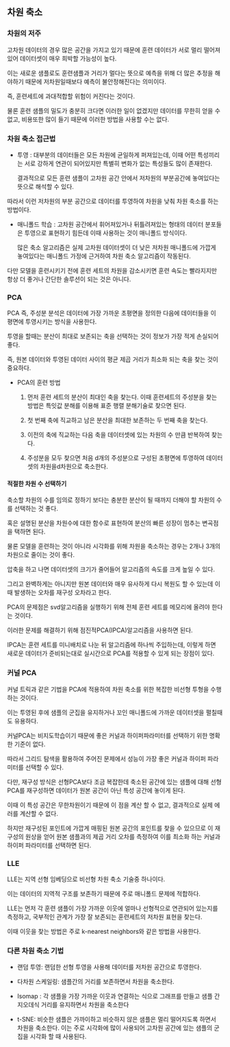 ## 차원 축소

### 차원의 저주

고차원 데이터의 경우 많은 공간을 가지고 있기 때문에 훈련 데이터가 서로 멀리 떨어져있어 데이터셋이 매우 희박할 가능성이 높다.

이는 새로운 샘플로도 훈련샘플과 거리가 멀다는 뜻으로 예측을 위해 더 많은 추정을 해야하기 때문에 저차원일때보다 예측이 불안정해진다는 의미이다.

즉, 훈련세트에 과대적합할 위험이 커진다는 것이다.

물론 훈련 샘플의 밀도가 충분히 크다면 이러한 일이 없겠지만 데이터를 무한히 얻을 수 없고, 비용또한 많이 들기 때문에 이러한 방법을 사용할 수는 없다.

### 차원 축소 접근법

-	투영 : 대부분의 데이터들은 모든 차원에 균일하게 퍼져있는데, 이때 어떤 특성끼리는 서로 강하게 연관이 되어있지만 특별히 변화가 없는 특성들도 많이 존재한다.

 	결과적으로 모든 훈련 샘플이 고차원 공간 안에서 저차원의 부분공간에 놓여있다는 뜻으로 해석할 수 있다.

  따라서 이런 저차원의 부분 공간으로 데이터를 투영하여 차원을 낮춰 차원 축소를 하는 방법이다.

-	매니폴드 학습 : 고차원 공간에서 휘어져있거나 뒤틀려져있는 형태의 데이터 분포들은 투영으로 표현하기 힘든데 이때 사용하는 것이 매니폴드 방식이다.

 	많은 축소 알고리즘은 실제 고차원 데이터셋이 더 낮은 저차원 매니폴드에 가깝게 놓여있다는 매니폴드 가정에 근거하여 차원 축소 알고리즘이 작동된다.

다만 모델을 훈련시키기 전에 훈련 세트의 차원을 감소시키면 훈련 속도는 빨라지지만 항상 더 좋거나 간단한 솔루션이 되는 것은 아니다.

### PCA

PCA 즉, 주성분 분석은 데이터에 가장 가까운 초평면을 정의한 다음에 데이터들을 이 평면에 투영시키는 방식을 사용한다.

투영을 할때는 분산이 최대로 보존되는 축을 선택하는 것이 정보가 가장 적게 손실되어 좋다.

즉, 원본 데이터와 투영된 데이터 사이의 평균 제곱 거리가 최소화 되는 축을 찾는 것이 중요하다.

 - PCA의 훈련 방법
   
   1. 먼저 훈련 세트의 분산이 최대인 축을 찾는다.
      이때 훈련세트의 주성분을 찾는 방법은 특잇값 분해를 이용해 표준 행렬 분해기술로 찾으면 된다.
      
   2. 첫 번째 축에 직교하고 남은 분산을 최대한 보존하는 두 번째 축을 찾는다.
      
   3. 이전의 축에 직교하는 다음 축을 데이터셋에 있는 차원의 수 만큼 반복하여 찾는다.
  
   4. 주성분을 모두 찾으면 처음 d개의 주성분으로 구성된 초평면에 투영하여 데이터셋의 차원을d차원으로 축소한다.

#### 적절한 차원 수 선택하기

축소할 차원의 수를 임의로 정하기 보다는 충분한 분산이 될 때까지 더해야 할 차원의 수를 선택하는 것 좋다.

혹은 설명된 분산을 차원수에 대한 함수로 표현하여 분산의 빠른 성장이 멈추는 변곡점을 택하면 된다.

물론 모델을 훈련하는 것이 아니라 시각화를 위해 차원을 축소하는 경우는 2개나 3개의 차원으로 줄이는 것이 좋다.

압축을 하고 나면 데이터셋의 크기가 줄어들어 알고리즘의 속도를 크게 높일 수 있다.

그리고 완벽하게는 아니지만 원본 데이터와 매우 유사하게 다시 복원도 할 수 있는데 이때 발생하는 오차를 재구성 오차라고 한다.

PCA의 문제점은 svd알고리즘을 실행하기 위해 전체 훈련 세트를 메모리에 올려야 한다는 것이다.

이러한 문제를 해결하기 위해 점진적PCA(IPCA)알고리즘을 사용하면 된다.

IPCA는 훈련 세트를 미니배치로 나눈 뒤 알고리즘에 하나씩 주입하는데, 이렇게 하면 새로운 데이터가 준비되는대로 실시간으로 PCA를 적용할 수 있게 되는 장점이 있다.

### 커널 PCA

커널 트릭과 같은 기법을 PCA에 적용하여 차원 축소를 위한 복잡한 비선형 투형을 수행하는 것이다.

이는 투영된 후에 샘플의 군집을 유지하거나 꼬인 매니폴드에 가까운 데이터셋을 펼칠때도 유용하다.

커널PCA는 비지도학습이기 때문에 좋은 커널과 하이퍼파라미터를 선택하기 위한 명확한 기준이 없다.

따라서 그리드 탐색을 활용하여 주어진 문제에서 성능이 가장 좋은 커널과 하이퍼 파라미터를 선택할 수 있다.

다만, 재구성 방식은 선형PCA보다 조금 복잡한데 축소된 공간에 있는 샘플에 대해 선형PCA를 재구성하면 데이터가 원본 공간이 아닌 특성 공간에 놓이게 된다.

이때 이 특성 공간은 무한차원이기 때문에 이 점을 계산 할 수 없고, 결과적으로 실제 에러를 계산할 수 없다.

하지만 재구성된 포인트에 가깝게 매핑된 원본 공간의 포인트를 찾을 수 있으므로 이 재구성의 원상을 얻어 원본 샘플과의 제곱 거리 오차를 측정하여 이를 최소화 하는 커널과 하이퍼 파라미터를 선택하면 된다.

### LLE

LLE는 지역 선형 임베딩으로 비선형 차원 축소 기술중 하나이다.

이는 데이터의 지역적 구조를 보존하기 때문에 주로 매니폴드 문제에 적합하다.

LLE는 먼저 각 훈련 샘플이 가장 가까운 이웃에 얼마나 선형적으로 연관되어 있는지를 측정하고, 국부적인 관계가 가장 잘 보존되는 훈련세트의 저차원 표현을 찾는다. 

이때 이웃을 찾는 방법은 주로 k-nearest neighbors와 같은 방법을 사용한다.

### 다른 차원 축소 기법

-	랜덤 투영: 랜덤한 선형 투영을 사용해 데이터를 저차원 공간으로 투영한다.

-	다차원 스케일링: 샘플간의 거리를 보존하면서 차원을 축소한다.

-	Isomap : 각 샘플을 가장 가까운 이웃과 연결하는 식으로 그래프를 만들고 샘플 간 지오데식 거리를 유지하면서 차원을 축소한다

-	t-SNE: 비슷한 샘플은 가까이하고 비슷하지 않은 샘플은 멀리 떨어지도록 하면서 차원을 축소한다.
  이는 주로 시각화에 많이 사용되어 고차원 공간에 있는 샘플의 군집을 시각화 할 때 사용된다.

